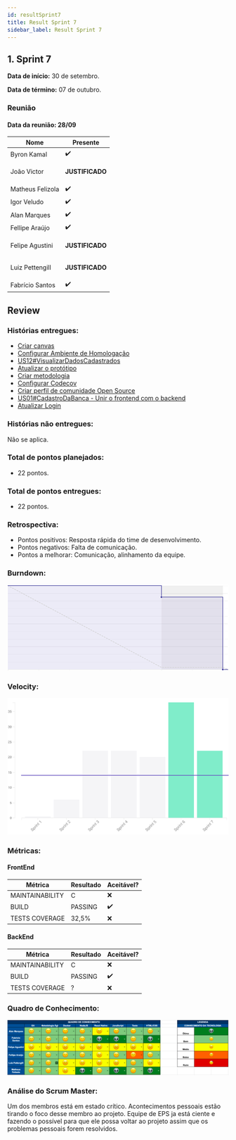 ```yaml
---
id: resultSprint7
title: Result Sprint 7
sidebar_label: Result Sprint 7
---
```


## 1. Sprint 7


**Data de início:** 30 de setembro.

**Data de término:** 07 de outubro.

### Reunião
#### Data da reunião: 28/09

|Nome|Presente|
|----|----|
|Byron Kamal|:heavy_check_mark:|
|João Victor|<p><strong>JUSTIFICADO</strong></p>|
|Matheus Felizola|:heavy_check_mark:|
|Igor Veludo|:heavy_check_mark:|
|Alan Marques|:heavy_check_mark:|
|Fellipe Araújo|:heavy_check_mark:|
|Felipe Agustini|<p><strong>JUSTIFICADO</strong></p>|
|Luiz Pettengill|<p><strong>JUSTIFICADO</strong></p>|
|Fabrício Santos|:heavy_check_mark:|

## Review
### Histórias entregues:
- [Criar canvas](https://github.com/fga-eps-mds/2019.2-Gymnasteg-Wiki/issues/77)
- [Configurar Ambiente de Homologação](https://github.com/fga-eps-mds/2019.2-Gymnasteg-Wiki/issues/82)
- [US12#VisualizarDadosCadastrados](https://github.com/fga-eps-mds/2019.2-Gymnasteg-Wiki/issues/89)
- [Atualizar o protótipo](https://github.com/fga-eps-mds/2019.2-Gymnasteg-Wiki/issues/87)
- [Criar metodologia](https://github.com/fga-eps-mds/2019.2-Gymnasteg-Wiki/issues/79)
- [Configurar Codecov](https://github.com/fga-eps-mds/2019.2-Gymnasteg-Wiki/issues/65)
- [Criar perfil de comunidade Open Source](https://github.com/fga-eps-mds/2019.2-Gymnasteg-Wiki/issues/101)
- [US01#CadastroDaBanca - Unir o frontend com o backend](https://github.com/fga-eps-mds/2019.2-Gymnasteg-Wiki/issues/66)
- [Atualizar Login](https://github.com/fga-eps-mds/2019.2-Gymnasteg-Wiki/issues/88)

### Histórias não entregues:
Não se aplica.
### Total de pontos planejados:
- 22 pontos.

### Total de pontos entregues:
- 22 pontos.

### Retrospectiva:
- Pontos positivos: Resposta rápida do time de desenvolvimento.
- Pontos negativos: Falta de comunicação.
- Pontos a melhorar: Comunicação, alinhamento da equipe.


### Burndown:
![Burndown](./assets/burndown/burndown_sprint7.png)

### Velocity:
![Velocity](./assets/velocity/velocity_sprint7.png)

### Métricas:
#### FrontEnd
|Métrica|Resultado|Aceitável?|
|----|----|----|
|MAINTAINABILITY|C|:x:|
|BUILD|PASSING|:heavy_check_mark:|
|TESTS COVERAGE|32,5%|:x:|

#### BackEnd
|Métrica|Resultado|Aceitável?|
|----|----|----|
|MAINTAINABILITY|C|:x:|
|BUILD|PASSING|:heavy_check_mark:|
|TESTS COVERAGE|?|:x:|

### Quadro de Conhecimento:
[![Quadro Conhecimento Gymnasteg](./assets/quadro_conhecimento/quadro_resumo_sprint7.png)](./assets/quadro_conhecimento/quadro_resumo_sprint7.png)

### Análise do Scrum Master:
<p>Um dos membros está em estado crítico. Acontecimentos pessoais estão tirando o foco desse membro ao projeto. Equipe de EPS ja está ciente e fazendo o possível para que ele possa voltar ao projeto assim que os problemas pessoais forem resolvidos.</p>  
